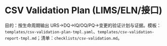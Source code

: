 # CSV Validation Plan (LIMS/ELN/接口)

目的：按生命周期输出 URS→DQ→IQ/OQ/PQ→变更的验证计划与证据。模板：`templates/csv-validation-plan-tmpl.yaml`、`templates/csv-validation-report-tmpl.md`；清单：`checklists/csv-validation.md`。
